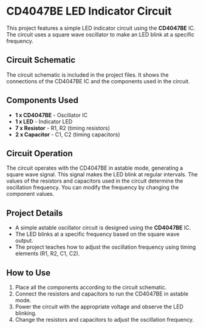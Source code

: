 # CD4047BE LED Indicator Circuit

This project features a simple LED indicator circuit using the **CD4047BE** IC. The circuit uses a square wave oscillator to make an LED blink at a specific frequency.

## Circuit Schematic

The circuit schematic is included in the project files. It shows the connections of the CD4047BE IC and the components used in the circuit.

## Components Used

- **1 x CD4047BE** - Oscillator IC
- **1 x LED** - Indicator LED
- **7 x Resistor** - R1, R2 (timing resistors)
- **2 x Capacitor** - C1, C2 (timing capacitors)

## Circuit Operation

The circuit operates with the CD4047BE in astable mode, generating a square wave signal. This signal makes the LED blink at regular intervals. The values of the resistors and capacitors used in the circuit determine the oscillation frequency. You can modify the frequency by changing the component values.

## Project Details

- A simple astable oscillator circuit is designed using the **CD4047BE** IC.
- The LED blinks at a specific frequency based on the square wave output.
- The project teaches how to adjust the oscillation frequency using timing elements (R1, R2, C1, C2).

## How to Use

1. Place all the components according to the circuit schematic.
2. Connect the resistors and capacitors to run the CD4047BE in astable mode.
3. Power the circuit with the appropriate voltage and observe the LED blinking.
4. Change the resistors and capacitors to adjust the oscillation frequency.
